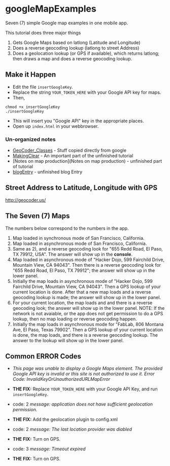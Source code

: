 # googleMapExamples
Seven (7) simple Google map examples in one mobile app.

This tutorial does three major things 

1. Gets Google Maps based on latlong (Latitude and Longitude)
2. Does a reverse geocoding lookup (latlong to street Address)
3. Does a geolocation lookup (or GPS if available), which returns latlong; then draws a map and does a reverse geocoding lookup.

## Make it Happen ##

* Edit the file `insertGoogleKey`. 
* Replace the string `YOUR_TOKEN_HERE` with your Google API key for maps.
* Then, 
```
chmod +x insertGoogleKey
./insertGoogleKey
```

* This will insert you "Google API" key in the appropriate places.
* Open up `index.html` in your webbrowser.


### Un-organized notes ###

* [GeoCoder_Classes](GeoCoder_Classes) - Stuff copied directly from google
* [MakingClear](MakingClear.md) - An important part of the unfinished tutorial
* [Notes on map production](Notes on map production) - unfinished part of tutorial
* [blogEntry](blogEntry) - unfinished blog Entry


## Street Address to Latitude, Longitude with GPS ##

http://geocoder.us/

## The Seven (7) Maps ##

The numbers below correspond to the numbers in the app.

1. Map loaded in synchronous mode of San Francisco, California.
2. Map loaded in asynchronous mode of San Francisco, California.
3. Same as 2), and a reverse geocoding look for "655 Redd Road, El Paso, TX 79912, USA". The answer will show up in the **console**.
4. Map loaded in asynchronous mode of "Hacker Dojo, 599 Fairchild Drive, Mountain View, CA 94043". Then there is a reverse geocoding look for "655 Redd Road, El Paso, TX 79912"; the answer will show up in the lower panel.
5. Initially the map loads in asynchronous mode of "Hacker Dojo, 599 Fairchild Drive, Mountain View, CA 94043". Then a GPS lookup of your current location is done. After that a new map loads and a reverse geocoding lookup is made; the answer will show up in the lower panel.
6. For your current location, the map loads and and there is a reverse geocoding look; the answer will show up in the lower panel. NOTE: If the network is not avaiable, or the app does not get permission to do a GPS lookup, then no map loading or reverse geocoding happen.
7. Initially the map loads in asynchronous mode for "FabLab, 806 Montana Ave, El Paso, Texas 79902". Then a GPS lookup of your current location is done, the map loads, and there is a reverse geocoding lookup. The answer to the lookup will show up in the lower panel. 

## Common ERROR Codes ##

* *This page was unable to display a Google Maps element. The provided Google API key is invalid or this site is not authorized to use it. Error Code: InvalidKeyOrUnauthorizedURLMapError*
* **THE FIX:** Replace `YOUR_TOKEN_HERE` with your Google API Key, and run `insertGoogleKey`.

* code: 2 *message: application does not have sufficient geolocation permission.*
* **THE FIX:** Add the geolocation plugin to config.xml

* code: 2 *message: The last location provider was diabled*
* **THE FIX:** Turn on GPS.

* code: 3 *message: Timeout expired*
* **THE FIX:** Turn on GPS.
